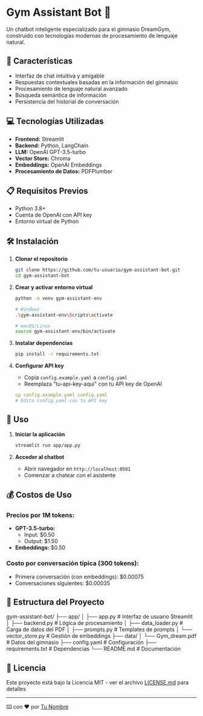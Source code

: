 # Gym Assistant Bot 🤖

Un chatbot inteligente especializado para el gimnasio DreamGym, construido con tecnologías modernas de procesamiento de lenguaje natural.

## 🚀 Características

- Interfaz de chat intuitiva y amigable
- Respuestas contextuales basadas en la información del gimnasio
- Procesamiento de lenguaje natural avanzado
- Búsqueda semántica de información
- Persistencia del historial de conversación

## 💻 Tecnologías Utilizadas

- **Frontend:** Streamlit
- **Backend:** Python, LangChain
- **LLM:** OpenAI GPT-3.5-turbo
- **Vector Store:** Chroma
- **Embeddings:** OpenAI Embeddings
- **Procesamiento de Datos:** PDFPlumber

## 📋 Requisitos Previos

- Python 3.8+
- Cuenta de OpenAI con API key
- Entorno virtual de Python

## 🛠️ Instalación

1. **Clonar el repositorio**
   ```bash
   git clone https://github.com/tu-usuario/gym-assistant-bot.git
   cd gym-assistant-bot
   ```

2. **Crear y activar entorno virtual**
   ```bash
   python -m venv gym-assistant-env

   # Windows
   .\gym-assistant-env\Scripts\activate

   # macOS/Linux
   source gym-assistant-env/bin/activate
   ```

3. **Instalar dependencias**
   ```bash
   pip install -r requirements.txt
   ```

4. **Configurar API key**
   - Copia `config.example.yaml` a `config.yaml`
   - Reemplaza "tu-api-key-aqui" con tu API key de OpenAI
   ```yaml
   cp config.example.yaml config.yaml
   # Edita config.yaml con tu API key
   ```

## 🚀 Uso

1. **Iniciar la aplicación**
   ```bash
   streamlit run app/app.py
   ```

2. **Acceder al chatbot**
   - Abrir navegador en `http://localhost:8501`
   - Comenzar a chatear con el asistente

## 💰 Costos de Uso

### Precios por 1M tokens:
- **GPT-3.5-turbo:**
  - Input: $0.50
  - Output: $1.50
- **Embeddings:** $0.50

### Costo por conversación típica (300 tokens):
- Primera conversación (con embeddings): $0.00075
- Conversaciones siguientes: $0.00035

## 📁 Estructura del Proyecto
gym-assistant-bot/
├── app/
│ ├── app.py # Interfaz de usuario Streamlit
│ ├── backend.py # Lógica de procesamiento
│ ├── data_loader.py # Carga de datos del PDF
│ ├── prompts.py # Templates de prompts
│ └── vector_store.py # Gestión de embeddings
├── data/
│ └── Gym_dream.pdf # Datos del gimnasio
├── config.yaml # Configuración
├── requirements.txt # Dependencias
└── README.md # Documentación



## 📝 Licencia

Este proyecto está bajo la Licencia MIT - ver el archivo [LICENSE.md](LICENSE.md) para detalles


---
⌨️ con ❤️ por [Tu Nombre](https://github.com/tu-usuario)